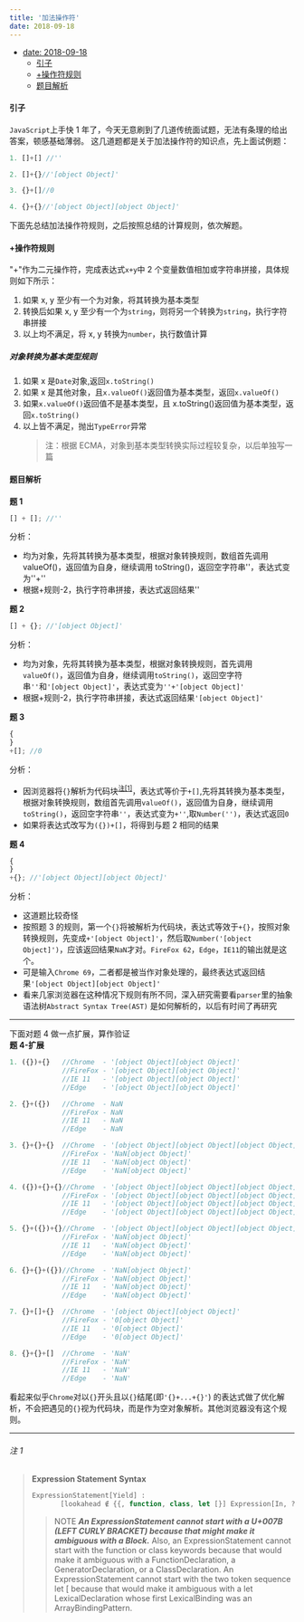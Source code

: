 ```yaml
---
title: '加法操作符'
date: 2018-09-18
---
```


- [date: 2018-09-18](#date-2018-09-18)
    - [引子](#引子)
    - [+操作符规则](#操作符规则)
    - [题目解析](#题目解析)

#### 引子

`JavaScript`上手快 1 年了，今天无意刷到了几道传统面试题，无法有条理的给出答案，顿感基础薄弱。 这几道题都是关于加法操作符的知识点，先上面试例题：

```javascript
1. []+[] //''

2. []+{}//'[object Object]'

3. {}+[]//0

4. {}+{}//'[object Object][object Object]'
```

下面先总结加法操作符规则，之后按照总结的计算规则，依次解题。

#### +操作符规则

"+"作为二元操作符，完成表达式`x+y`中 2 个变量数值相加或字符串拼接，具体规则如下所示：

1. 如果 x, y 至少有一个为对象，将其转换为基本类型
2. 转换后如果 x, y 至少有一个为`string`，则将另一个转换为`string`，执行字符串拼接
3. 以上均不满足，将 x, y 转换为`number`，执行数值计算

##### <!-- omit in toc --> 对象转换为基本类型规则

1. 如果 x 是`Date`对象,返回`x.toString()`
2. 如果 x 是其他对象，且`x.valueOf()`返回值为基本类型，返回`x.valueOf()`
3. 如果`x.valueOf()`返回值不是基本类型，且 x.toString()返回值为基本类型，返回`x.toString()`
4. 以上皆不满足，抛出`TypeError`异常
   > 注：根据 ECMA，对象到基本类型转换实际过程较复杂，以后单独写一篇

#### 题目解析

**题 1**

```javascript
[] + []; //''
```

分析：

- 均为对象，先将其转换为基本类型，根据对象转换规则，数组首先调用 valueOf()，返回值为自身，继续调用 toString()，返回空字符串''，表达式变为''+''
- 根据+规则-2，执行字符串拼接，表达式返回结果''

**题 2**

```javascript
[] + {}; //'[object Object]'
```

分析：

- 均为对象，先将其转换为基本类型，根据对象转换规则，首先调用`valueOf()`，返回值为自身，继续调用`toString()`，返回空字符串`''`和`'[object Object]'`，表达式变为`''+'[object Object]'`
- 根据+规则-2，执行字符串拼接，表达式返回结果`'[object Object]'`

**题 3**

```javascript
{
}
+[]; //0
```

分析：

- 因浏览器将`{}`解析为代码块<sup>[注[1]](#注1)</sup>，表达式等价于`+[]`,先将其转换为基本类型，根据对象转换规则，数组首先调用`valueOf()`，返回值为自身，继续调用`toString()`，返回空字符串`''`，表达式变为`+''`,取`Number('')`，表达式返回`0`
- 如果将表达式改写为`({})+[]`，将得到与题 2 相同的结果

**题 4**

```javascript
{
}
+{}; //'[object Object][object Object]'
```

分析：

- 这道题比较奇怪
- 按照题 3 的规则，第一个`{}`将被解析为代码块，表达式等效于`+{}`，按照对象转换规则，先变成`+'[object Object]'`，然后取`Number('[object Object]')`，应该返回结果`NaN`才对。`FireFox 62`，`Edge`，`IE11`的输出就是这个。
- 可是输入`Chrome 69`，二者都是被当作对象处理的，最终表达式返回结果`'[object Object][object Object]'`
- 看来几家浏览器在这种情况下规则有所不同，深入研究需要看`parser`里的抽象语法树`Abstract Syntax Tree(AST)` 是如何解析的，以后有时间了再研究

---

下面对题 4 做一点扩展，算作验证  
**题 4-扩展**

```javascript
1. ({})+{}   //Chrome  - '[object Object][object Object]'
             //FireFox - '[object Object][object Object]'
             //IE 11   - '[object Object][object Object]'
             //Edge    - '[object Object][object Object]'

2. {}+({})   //Chrome  - NaN
             //FireFox - NaN
             //IE 11   - NaN
             //Edge    - NaN

3. {}+{}+{}  //Chrome  - '[object Object][object Object][object Object]'
             //FireFox - 'NaN[object Object]'
             //IE 11   - 'NaN[object Object]'
             //Edge    - 'NaN[object Object]'

4. ({})+{}+{}//Chrome  - '[object Object][object Object][object Object]'
             //FireFox - '[object Object][object Object][object Object]'
             //IE 11   - '[object Object][object Object][object Object]'
             //Edge    - '[object Object][object Object][object Object]'

5. {}+({})+{}//Chrome  - '[object Object][object Object][object Object]'
             //FireFox - 'NaN[object Object]'
             //IE 11   - 'NaN[object Object]'
             //Edge    - 'NaN[object Object]'

6. {}+{}+({})//Chrome  - 'NaN[object Object]'
             //FireFox - 'NaN[object Object]'
             //IE 11   - 'NaN[object Object]'
             //Edge    - 'NaN[object Object]'

7. {}+[]+{}  //Chrome  - '[object Object][object Object]'
             //FireFox - '0[object Object]'
             //IE 11   - '0[object Object]'
             //Edge    - '0[object Object]'

8. {}+{}+[]  //Chrome  - 'NaN'
             //FireFox - 'NaN'
             //IE 11   - 'NaN'
             //Edge    - 'NaN'
```

看起来似乎`Chrome`对以`{}`开头且以`{}`结尾(即`'{}+...+{}'`) 的表达式做了优化解析，不会把遇见的`{}`视为代码块，而是作为空对象解析。其他浏览器没有这个规则。

---

###### <!-- omit in toc -->注 1

> **Expression Statement**
 >**Syntax**
>
> ```javascript
> ExpressionStatement[Yield] :
>        [lookahead ∉ {{, function, class, let [}] Expression[In, ?Yield] ;
> ```
>
> > NOTE
> > **_An ExpressionStatement cannot start with a U+007B (LEFT CURLY BRACKET) because that might make it ambiguous with a Block._** Also, an ExpressionStatement cannot start with the function or class keywords because that would make it ambiguous with a FunctionDeclaration, a GeneratorDeclaration, or a ClassDeclaration. An ExpressionStatement cannot start with the two token sequence let [ because that would make it ambiguous with a let LexicalDeclaration whose first LexicalBinding was an ArrayBindingPattern.
